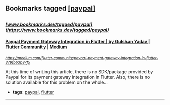 ## Bookmarks tagged [[paypal]](https://www.bookmarks.dev/search?q=[paypal])

_<sup><sup>[www.bookmarks.dev/tagged/paypal](https://www.bookmarks.dev/tagged/paypal)</sup></sup>_
---
#### [Paypal Payment Gateway Integration in Flutter | by Gulshan Yadav | Flutter Community | Medium](https://medium.com/flutter-community/paypal-payment-gateway-integration-in-flutter-379fbb3b87f5)
_<sup>https://medium.com/flutter-community/paypal-payment-gateway-integration-in-flutter-379fbb3b87f5</sup>_

At this time of writing this article, there is no SDK/package provided by Paypal for its payment gateway integration in Flutter. Also, there is no solution available for this problem on the whole…
* **tags**: [paypal](../tagged/paypal.md), [flutter](../tagged/flutter.md)
---
